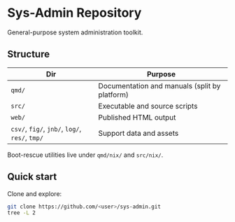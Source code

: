 # Sys-Admin Repository

General-purpose system administration toolkit.

## Structure
| Dir | Purpose |
|-----|----------|
| `qmd/` | Documentation and manuals (split by platform) |
| `src/` | Executable and source scripts |
| `web/` | Published HTML output |
| `csv/`, `fig/`, `jnb/`, `log/`, `res/`, `tmp/` | Support data and assets |

Boot-rescue utilities live under `qmd/nix/` and `src/nix/`.

## Quick start
Clone and explore:
```bash
git clone https://github.com/<user>/sys-admin.git
tree -L 2
```

